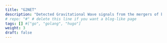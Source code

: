 ```yaml
---
title: "G2NET"
description: "Detected Gravitational Wave signals from the mergers of binary black holes. Specifically, built models to analyze simulated Gravitational wave time-series data from a network of 3 Earth-based detectors. Used ensemble of Pytorch and TF TPU based models, ranked top 5%."
# repo: "#" # delete this line if you want a blog-like page
tags: [] #["go", "golang", "hugo"]
weight: 3
draft: false
---
```

